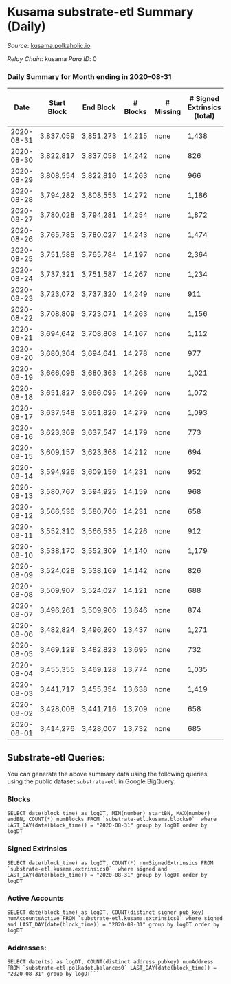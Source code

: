 # Kusama substrate-etl Summary (Daily)

_Source_: [kusama.polkaholic.io](https://kusama.polkaholic.io)

*Relay Chain*: kusama
*Para ID*: 0



### Daily Summary for Month ending in 2020-08-31


| Date | Start Block | End Block | # Blocks | # Missing | # Signed Extrinsics (total) | # Active Accounts | # Addresses with Balances | # Events | # Transfers | # XCM Transfers In | # XCM Transfers Out |
| ---- | ----------- | --------- | -------- | --------- | --------------------------- | ----------------- | ------------------------- | -------- | ----------- | ------------------ | ------------------- |
| 2020-08-31 | 3,837,059 | 3,851,273 | 14,215 | none  | 1,438 | 657 | 17,828 | 80,706 | 542 ($259,746,110) |   |   |
| 2020-08-30 | 3,822,817 | 3,837,058 | 14,242 | none  | 826 | 467 |  | 72,513 | 267 ($16,469,240) |   |   |
| 2020-08-29 | 3,808,554 | 3,822,816 | 14,263 | none  | 966 | 462 |  | 67,420 | 367 ($37,443,717) |   |   |
| 2020-08-28 | 3,794,282 | 3,808,553 | 14,272 | none  | 1,186 | 663 |  | 77,360 | 392 ($17,488,532) |   |   |
| 2020-08-27 | 3,780,028 | 3,794,281 | 14,254 | none  | 1,872 | 812 |  | 71,113 | 802 ($52,629,424) |   |   |
| 2020-08-26 | 3,765,785 | 3,780,027 | 14,243 | none  | 1,474 | 720 |  | 80,601 | 626 ($92,713,607) |   |   |
| 2020-08-25 | 3,751,588 | 3,765,784 | 14,197 | none  | 2,364 | 1,064 |  | 77,011 | 1,134 ($117,066,373) |   |   |
| 2020-08-24 | 3,737,321 | 3,751,587 | 14,267 | none  | 1,234 | 697 |  | 70,474 | 541 ($54,863,040) |   |   |
| 2020-08-23 | 3,723,072 | 3,737,320 | 14,249 | none  | 911 | 514 |  | 66,823 | 309 ($18,722,373) |   |   |
| 2020-08-22 | 3,708,809 | 3,723,071 | 14,263 | none  | 1,156 | 666 |  | 71,049 | 418 ($65,073,661) |   |   |
| 2020-08-21 | 3,694,642 | 3,708,808 | 14,167 | none  | 1,112 | 555 |  | 70,468 | 508 ($48,339,598) |   |   |
| 2020-08-20 | 3,680,364 | 3,694,641 | 14,278 | none  | 977 | 506 |  | 65,574 | 319 ($35,276,127) |   |   |
| 2020-08-19 | 3,666,096 | 3,680,363 | 14,268 | none  | 1,021 | 517 |  | 69,589 | 448 ($37,872,856) |   |   |
| 2020-08-18 | 3,651,827 | 3,666,095 | 14,269 | none  | 1,072 | 578 |  | 71,085 | 412 ($39,845,607) |   |   |
| 2020-08-17 | 3,637,548 | 3,651,826 | 14,279 | none  | 1,093 | 486 |  | 73,825 | 336 ($30,957,752) |   |   |
| 2020-08-16 | 3,623,369 | 3,637,547 | 14,179 | none  | 773 | 404 |  | 62,239 | 292 ($13,033,112) |   |   |
| 2020-08-15 | 3,609,157 | 3,623,368 | 14,212 | none  | 694 | 348 |  | 62,921 | 218 ($18,801,877) |   |   |
| 2020-08-14 | 3,594,926 | 3,609,156 | 14,231 | none  | 952 | 483 |  | 62,623 | 344 ($11,139,244) |   |   |
| 2020-08-13 | 3,580,767 | 3,594,925 | 14,159 | none  | 968 | 519 |  | 71,697 | 252 ($22,946,663) |   |   |
| 2020-08-12 | 3,566,536 | 3,580,766 | 14,231 | none  | 658 | 323 |  | 61,339 | 257 ($15,252,053) |   |   |
| 2020-08-11 | 3,552,310 | 3,566,535 | 14,226 | none  | 912 | 434 |  | 63,509 | 360 ($28,713,645) |   |   |
| 2020-08-10 | 3,538,170 | 3,552,309 | 14,140 | none  | 1,179 | 644 |  | 68,092 | 523 ($78,842,569) |   |   |
| 2020-08-09 | 3,524,028 | 3,538,169 | 14,142 | none  | 826 | 408 |  | 61,378 | 303 ($12,855,368) |   |   |
| 2020-08-08 | 3,509,907 | 3,524,027 | 14,121 | none  | 688 | 362 |  | 61,349 | 277 ($5,371,709) |   |   |
| 2020-08-07 | 3,496,261 | 3,509,906 | 13,646 | none  | 874 | 416 |  | 61,504 | 344 ($14,843,614) |   |   |
| 2020-08-06 | 3,482,824 | 3,496,260 | 13,437 | none  | 1,271 | 607 |  | 62,088 | 656 ($38,782,135) |   |   |
| 2020-08-05 | 3,469,129 | 3,482,823 | 13,695 | none  | 732 | 336 |  | 60,527 | 276 ($14,201,084) |   |   |
| 2020-08-04 | 3,455,355 | 3,469,128 | 13,774 | none  | 1,035 | 493 |  | 67,972 | 267 ($31,534,501) |   |   |
| 2020-08-03 | 3,441,717 | 3,455,354 | 13,638 | none  | 1,419 | 507 |  | 70,724 | 399 ($41,921,889) |   |   |
| 2020-08-02 | 3,428,008 | 3,441,716 | 13,709 | none  | 658 | 347 |  | 59,564 | 283 ($20,639,930) |   |   |
| 2020-08-01 | 3,414,276 | 3,428,007 | 13,732 | none  | 685 | 372 |  | 58,109 | 265 ($23,336,076) |   |   |

## Substrate-etl Queries:
You can generate the above summary data using the following queries using the public dataset `substrate-etl` in Google BigQuery:


### Blocks
```
SELECT date(block_time) as logDT, MIN(number) startBN, MAX(number) endBN, COUNT(*) numBlocks FROM `substrate-etl.kusama.blocks0`  where LAST_DAY(date(block_time)) = "2020-08-31" group by logDT order by logDT
```


### Signed Extrinsics
```
SELECT date(block_time) as logDT, COUNT(*) numSignedExtrinsics FROM `substrate-etl.kusama.extrinsics0`  where signed and LAST_DAY(date(block_time)) = "2020-08-31" group by logDT order by logDT
```


### Active Accounts
```
SELECT date(block_time) as logDT, COUNT(distinct signer_pub_key) numAccountsActive FROM `substrate-etl.kusama.extrinsics0` where signed and LAST_DAY(date(block_time)) = "2020-08-31" group by logDT order by logDT
```


### Addresses:
```
SELECT date(ts) as logDT, COUNT(distinct address_pubkey) numAddress FROM `substrate-etl.polkadot.balances0` LAST_DAY(date(block_time)) = "2020-08-31" group by logDT```

